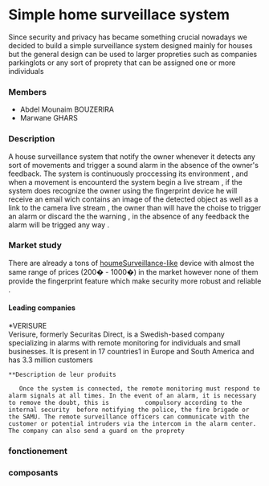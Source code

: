 # Simple home surveillace system 

Since security and privacy has became something crucial nowadays we decided to build a simple surveillance system designed mainly for houses 
but the general design can be used to larger propreties such as companies  parkinglots or any sort of proprety that can be assigned one or more individuals  

### Members
  * Abdel Mounaim BOUZERIRA 
  * Marwane GHARS

### Description 

A house surveillance system that notify the owner whenever it detects any sort of movements and trigger a sound alarm in the absence of the owner's feedback.
The system is continuously proccessing its environment , and when a movement is encounterd the system begin a live stream , if the system does recognize  the owner using the fingerprint device he will receive an email wich contains an image of the detected object as well as a link to the camera live stream , the owner than will have the choise to trigger an alarm or discard the the warning , in the absence of any feedback the alarm will be trigged any way .

### Market study 
There are already a tons of [houmeSurveillance-like](https://www.tike-securite.fr/243-alarme-maison-sans-fil-mn209f.html?gclid=Cj0KCQiA48j9BRC-ARIsAMQu3WReq7Y6WCVNlIxuxQOOR9IWSm7pvf__gAiLMfgyl7jEtpM_jIfzBuMaAiPlEALw_wcB) device with almost the same range of prices (200� - 1000�)  in the market however none of them  provide the fingerprint feature which make security more robust and reliable .

#### Leading companies 
  *VERISURE  
       Verisure, formerly Securitas Direct, is a Swedish-based company specializing in alarms with remote monitoring for individuals and small businesses. It is present in 17          countries1 in Europe and South America and has 3.3 million customers 

    **Description de leur produits

       Once the system is connected, the remote monitoring must respond to alarm signals at all times. In the event of an alarm, it is necessary to remove the doubt, this is          compulsory according to the internal security  before notifying the police, the fire brigade or the SAMU. The remote surveillance officers can communicate with the              customer or potential intruders via the intercom in the alarm center. The company can also send a guard on the proprety


### fonctionement 






### composants 
